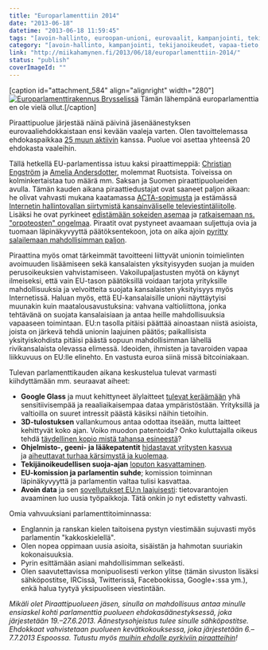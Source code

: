 ```yaml
---
title: "Europarlamenttiin 2014"
date: "2013-06-18"
datetime: "2013-06-18 11:59:45"
tags: "[avoin-hallinto, euroopan-unioni, eurovaalit, kampanjointi, tekijanoikeudet, vapaa-tieto, yksityisyys]"
category: "[avoin-hallinto, kampanjointi, tekijanoikeudet, vapaa-tieto, yksityisyys]"
link: "http://miikahamynen.fi/2013/06/18/europarlamenttiin-2014/"
status: "publish"
coverImageId: ""
---
```


\[caption id="attachment\_584" align="alignright" width="280"\][![Europarlamenttirakennus Brysselissä](http://miikahamynen.fi/wp-content/uploads/2013/06/IMG_0003_pieni-400x266.jpg)](http://miikahamynen.fi/wp-content/uploads/2013/06/IMG_0003_pieni.jpg) Tämän lähempänä europarlamenttia en ole vielä ollut.\[/caption\]

Piraattipuolue järjestää näinä päivinä jäsenäänestyksen eurovaaliehdokkaistaan ensi kevään vaaleja varten. Olen tavoittelemassa ehdokaspaikkaa [25 muun aktiivin](http://piraattipuolue.fi/eurovaalit-2014/) kanssa. Puolue voi asettaa yhteensä 20 ehdokasta vaaleihin.

Tällä hetkellä EU-parlamentissa istuu kaksi piraattimeppiä: [Christian Engström](https://christianengstrom.wordpress.com/) ja [Amelia Andersdotter](http://ameliaandersdotter.eu/), molemmat Ruotsista. Toiveissa on kolminkertaistaa tuo määrä mm. Saksan ja Suomen piraattipuolueiden avulla. Tämän kauden aikana piraattiedustajat ovat saaneet paljon aikaan: he olivat vahvasti mukana kaatamassa [ACTA-sopimusta](http://miikahamynen.fi/tag/acta/) ja estämässä [Internetin hallintovallan siirtymistä kansainväliselle televiestintäliitolle](http://www.circleid.com/posts/internet_to_itu_stay_away_from_my_network/). Lisäksi he ovat pyrkineet [edistämään sokeiden asemaa](http://christianengstrom.wordpress.com/category/informationspolitik/books-for-the-blind/) ja [ratkaisemaan ns. "orpoteosten" ongelmaa](http://falkvinge.net/2012/03/14/european-parliament-blocks-copyright-reform-with-113-voter-turnout/). Piraatit ovat pystyneet avaamaan suljettuja ovia ja tuomaan läpinäkyvyyttä päätöksentekoon, jota on aika ajoin [pyritty salailemaan mahdollisimman paljon](http://falkvinge.net/2012/01/26/eu-acta-chief-resigns-in-disgust-over-disrespect-at-citizens-next-steps/).

Piraattina myös omat tärkeimmät tavoitteeni liittyvät unionin toimielinten avoimuuden lisäämiseen sekä kansalaisten yksityisyyden suojan ja muiden perusoikeuksien vahvistamiseen. Vakoilupaljastusten myötä on käynyt ilmeiseksi, että vain EU-tason päätöksillä voidaan tarjota yrityksille mahdollisuuksia ja velvoitteita suojata kansalaisten yksityisyys myös Internetissä. Haluan myös, että EU-kansalaisille unioni näyttäytyisi muunakin kuin maatalousavustuksina: vahvana valtioliittona, jonka tehtävänä on suojata kansalaisiaan ja antaa heille mahdollisuuksia vapaaseen toimintaan. EU:n tasolla pitäisi päättää ainoastaan niistä asioista, joista on järkevä tehdä unionin laajuinen päätös; paikallisista yksityiskohdista pitäisi päästä sopuun mahdollisimman lähellä rivikansalaista olevassa elimessä. Ideoiden, ihmisten ja tavaroiden vapaa liikkuvuus on EU:lle elinehto. En vastusta euroa siinä missä bitcoiniakaan.

Tulevan parlamenttikauden aikana keskustelua tulevat varmasti kiihdyttämään mm. seuraavat aiheet:

- **Google Glass** ja muut kehittyneet älylaitteet [tulevat keräämään](http://www.guardian.co.uk/technology/2013/jun/03/google-glass-facial-recognition-ban) yhä sensitiivisempää ja reaaliaikaisempaa dataa ympäristöstään. Yrityksillä ja valtioilla on suuret intressit päästä käsiksi näihin tietoihin.
- **3D-tulostuksen** vallankumous antaa odottaa itseään, mutta laitteet kehittyvät koko ajan. Voiko muodon patentoida? Onko kuluttajalla oikeus tehdä [täydellinen kopio mistä tahansa esineestä](https://torrentfreak.com/the-pirate-bay-wants-you-to-really-download-a-car-120124/)?
- **Ohjelmisto-, geeni- ja lääkepatentit** [hidastavat yritysten kasvua](http://devsbuild.it/resources/type/article/five-employees-six-lawyers-problem-software-patents) ja [aiheuttavat turhaa kärsimystä ja kuolemaa](http://piraattipuolue.fi/laakepatentit).
- **Tekijänoikeudellisen suoja-ajan** [loputon kasvattaminen](http://yle.fi/uutiset/aanitteiden_tekijanoikeusuoja_pitenee_70_vuoteen/6687616).
- **EU-komission ja parlamentin suhde**; komission toiminnan läpinäkyvyyttä ja parlamentin valtaa tulisi kasvattaa.
- **Avoin data** ja sen [sovellutukset EU:n laajuisesti](http://publicdata.eu/): tietovarantojen avaaminen luo uusia työpaikkoja. Tätä onkin jo nyt edistetty vahvasti.

Omia vahvuuksiani parlamenttitoiminnassa:

- Englannin ja ranskan kielen taitoisena pystyn viestimään sujuvasti myös parlamentin "kakkoskielellä".
- Olen nopea oppimaan uusia asioita, sisäistän ja hahmotan suuriakin kokonaisuuksia.
- Pyrin esittämään asiani mahdollisimman selkeästi.
- Olen saavutettavissa monipuolisesti verkon ylitse (tämän sivuston lisäksi sähköpostitse, IRCissä, Twitterissä, Facebookissa, Google+:ssa ym.), enkä halua tyytyä yksipuoliseen viestintään.

_Mikäli olet Piraattipuolueen jäsen, sinulla on mahdollisuus antaa minulle ensiaskel kohti parlamenttia puolueen ehdokasäänestyksessä, joka järjestetään 19.–27.6.2013. Äänestysohjeistus tulee sinulle sähköpostitse. Ehdokkaat vahvistetaan puolueen kevätkokouksessa, joka järjestetään 6.–7.7.2013 Espoossa. Tutustu myös [muihin ehdolle pyrkiviin piraatteihin](http://piraattipuolue.fi/eurovaalit-2014/)!_
